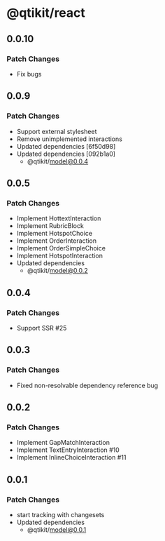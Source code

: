 # @qtikit/react

## 0.0.10

### Patch Changes

- Fix bugs

## 0.0.9

### Patch Changes

- Support external stylesheet
- Remove unimplemented interactions
- Updated dependencies [6f50d98]
- Updated dependencies [092b1a0]
  - @qtikit/model@0.0.4

## 0.0.5

### Patch Changes

- Implement HottextInteraction
- Implement RubricBlock
- Implement HotspotChoice
- Implement OrderInteraction
- Implement OrderSimpleChoice
- Implement HotspotInteraction
- Updated dependencies
  - @qtikit/model@0.0.2

## 0.0.4

### Patch Changes

- Support SSR #25

## 0.0.3

### Patch Changes

- Fixed non-resolvable dependency reference bug

## 0.0.2

### Patch Changes

- Implement GapMatchInteraction
- Implement TextEntryInteraction #10
- Implement InlineChoiceInteraction #11

## 0.0.1

### Patch Changes

- start tracking with changesets
- Updated dependencies
  - @qtikit/model@0.0.1
